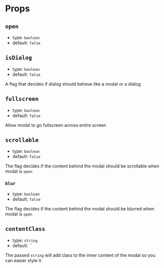 # Props

## `open`

- type: `boolean`
- default: `false`

## `isDialog`

- type: `boolean`
- default: `false`

A flag that decides if dialog should behave like a modal or a dialog

## `fullscreen`

- type: `boolean`
- default: `false`

Allow modal to go fullscreen across entire screen


## `scrollable`

- type: `boolean`
- default: `false`

The flag decides if the content behind the modal should be scrollable when modal is `open`

### `blur`

- type: `boolean`
- default: `false`

The flag decides if the content behind the modal should be blurred when modal is `open`



## `contentClass`

- type: `string`
- default: ``


The passed `string` will add class to the inner content of the modal so you can easier style it.